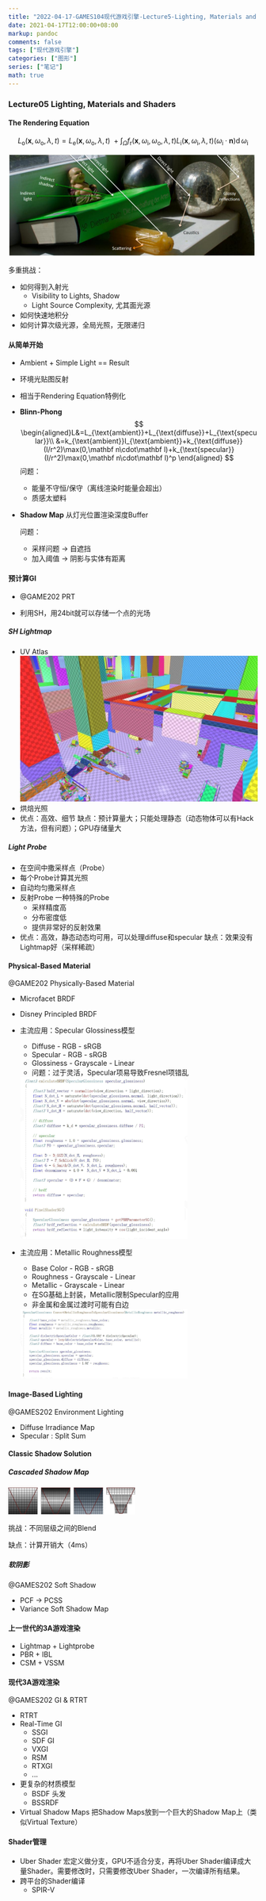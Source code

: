 ```yaml
---
title: "2022-04-17-GAMES104现代游戏引擎-Lecture5-Lighting, Materials and Shaders"
date: 2021-04-17T12:00:00+08:00
markup: pandoc
comments: false
tags: ["现代游戏引擎"]
categories: ["图形"]
series: ["笔记"]
math: true
---
```




### Lecture05 Lighting, Materials and Shaders

#### The Rendering Equation

$$
{\displaystyle L_{\text{o}}(\mathbf {x} ,\omega _{\text{o}},\lambda ,t)=L_{\text{e}}(\mathbf {x} ,\omega _{\text{o}},\lambda ,t)\ +\int _{\Omega }f_{\text{r}}(\mathbf {x} ,\omega _{\text{i}},\omega _{\text{o}},\lambda ,t)L_{\text{i}}(\mathbf {x} ,\omega _{\text{i}},\lambda ,t)(\omega _{\text{i}}\cdot \mathbf {n} )\operatorname {d} \omega _{\text{i}}}
$$

<img src="/images/games104/L05_Rendering.jpg" alt="L05_Rendering" style="zoom:50%;" />

多重挑战：

+ 如何得到入射光
  + Visibility to Lights, Shadow
  + Light Source Complexity, 尤其面光源
+ 如何快速地积分
+ 如何计算次级光源，全局光照，无限递归

#### 从简单开始

+ Ambient + Simple Light == Result

+ 环境光贴图反射

+ 相当于Rendering Equation特例化

+ **Blinn-Phong**
  $$
  \begin{aligned}L&=L_{\text{ambient}}+L_{\text{diffuse}}+L_{\text{specular}}\\
  &=k_{\text{ambient}}I_{\text{ambient}}+k_{\text{diffuse}}(I/r^2)\max(0,\mathbf n\cdot\mathbf l)+k_{\text{specular}}(I/r^2)\max(0,\mathbf n\cdot\mathbf l)^p
  \end{aligned}
  $$
  问题：
  + 能量不守恒/保守（离线渲染时能量会超出）
  + 质感太塑料

+ **Shadow Map**
  从灯光位置渲染深度Buffer

  问题：
  + 采样问题 -> 自遮挡
  + 加入阈值 -> 阴影与实体有距离

#### 预计算GI

+ @GAME202 PRT

+ 利用SH，用24bit就可以存储一个点的光场

##### SH Lightmap
+ UV Atlas
  <img src="/images/games104/L05_UVAtlas.jpg" alt="L05_UVAtlas" style="zoom:50%;" />
+ 烘焙光照
+ 优点：高效、细节
  缺点：预计算量大；只能处理静态（动态物体可以有Hack方法，但有问题）；GPU存储量大

##### Light Probe

+ 在空间中撒采样点（Probe）
+ 每个Probe计算其光照
+ 自动均匀撒采样点
+ 反射Probe 一种特殊的Probe
  + 采样精度高
  + 分布密度低
  + 提供非常好的反射效果
+ 优点：高效，静态动态均可用，可以处理diffuse和specular
  缺点：效果没有Lightmap好（采样稀疏）

#### Physical-Based Material

@GAME202 Physically-Based Material

+ Microfacet BRDF

+ Disney Principled BRDF

+ 主流应用：Specular Glossiness模型

  + Diffuse - RGB - sRGB
  + Specular - RGB - sRGB
  + Glossiness - Grayscale - Linear
  + 问题：过于灵活，Specular项易导致Fresnel项错乱

  <img src="/images/games104/L05_SG.png" alt="L05_SG" style="zoom: 33%;" />

+ 主流应用：Metallic Roughness模型

  + Base Color - RGB - sRGB
  + Roughness - Grayscale - Linear
  + Metallic - Grayscale - Linear
  + 在SG基础上封装，Metallic限制Specular的应用
  + 非金属和金属过渡时可能有白边

  <img src="/images/games104/L05_MR.png" alt="L05_MR" style="zoom: 33%;" />

#### Image-Based Lighting

@GAMES202 Environment Lighting

+ Diffuse Irradiance Map
+ Specular : Split Sum

#### Classic Shadow Solution

##### Cascaded Shadow Map

<img src="/images/games104/L05_CSM.png" alt="L05_CSM" style="zoom: 25%;" />

挑战：不同层级之间的Blend

缺点：计算开销大（4ms）

##### 软阴影

@GAMES202 Soft Shadow

+ PCF -> PCSS
+ Variance Soft Shadow Map

#### 上一世代的3A游戏渲染

+ Lightmap + Lightprobe
+ PBR + IBL
+ CSM + VSSM

#### 现代3A游戏渲染

@GAMES202 GI & RTRT

+ RTRT
+ Real-Time GI
  + SSGI
  + SDF GI
  + VXGI
  + RSM
  + RTXGI
  + ...
+ 更复杂的材质模型
  + BSDF 头发
  + BSSRDF
+ Virtual Shadow Maps
  把Shadow Maps放到一个巨大的Shadow Map上（类似Virtual Texture）

#### Shader管理

+ Uber Shader
  宏定义做分支，GPU不适合分支，再将Uber Shader编译成大量Shader。需要修改时，只需要修改Uber Shader，一次编译所有结果。
+ 跨平台的Shader编译
  + SPIR-V